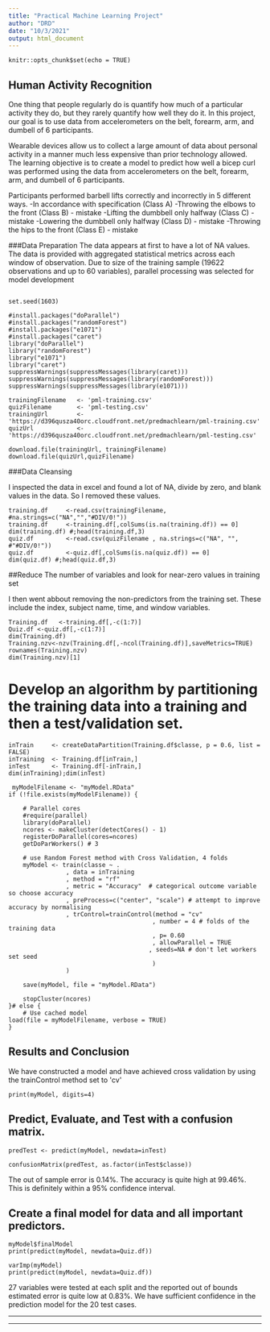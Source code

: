 ```yaml
---
title: "Practical Machine Learning Project"
author: "DRD"
date: "10/3/2021"
output: html_document
---
```


```{r setup, include=FALSE}
knitr::opts_chunk$set(echo = TRUE)
```

## Human Activity Recognition

One thing that people regularly do is quantify how  much of a particular activity they do, but they rarely quantify how well they do it. In this project, our goal is to use data from accelerometers on the belt, forearm, arm, and dumbell of 6 participants.


Wearable devices allow us to collect a large amount of data about personal activity in a manner much less expensive than prior technology allowed. The learning objective is to create a model to predict how well a bicep curl was performed using the data from accelerometers on the belt, forearm, arm, and dumbell of 6 participants. 

Participants performed barbell lifts correctly and incorrectly in 5 different ways.
-In accordance with specification (Class A)
-Throwing the elbows to the front (Class B) - mistake
-Lifting the dumbbell only halfway (Class C) - mistake
-Lowering the dumbbell only halfway (Class D) - mistake
-Throwing the hips to the front (Class E) - mistake


###Data Preparation
The data appears at first to have a lot of NA values. The data is provided with aggregated statistical metrics across each window of observation. Due to size of the training sample (19622 observations and up to 60 variables), parallel processing was selected for model development

```{r Data Prep, cache = TRUE}

set.seed(1603)

#install.packages("doParallel")
#install.packages("randomForest")
#install.packages("e1071")
#install.packages("caret")
library("doParallel")
library("randomForest")
library("e1071")
library("caret")
suppressWarnings(suppressMessages(library(caret)))
suppressWarnings(suppressMessages(library(randomForest)))
suppressWarnings(suppressMessages(library(e1071)))

trainingFilename   <- 'pml-training.csv'
quizFilename       <- 'pml-testing.csv'
trainingUrl        <- 'https://d396qusza40orc.cloudfront.net/predmachlearn/pml-training.csv'
quizUrl            <- 'https://d396qusza40orc.cloudfront.net/predmachlearn/pml-testing.csv'

download.file(trainingUrl, trainingFilename)
download.file(quizUrl,quizFilename)

```

###Data Cleansing

I inspected the data in excel and found a lot of NA, divide by zero, and blank values in the data. So I removed these values.
```{R Model 1, cache = TRUE}
training.df     <-read.csv(trainingFilename, #na.strings=c("NA","","#DIV/0!"))
training.df     <-training.df[,colSums(is.na(training.df)) == 0]
dim(training.df) #;head(training.df,3)
quiz.df         <-read.csv(quizFilename , na.strings=c("NA", "", #"#DIV/0!"))
quiz.df         <-quiz.df[,colSums(is.na(quiz.df)) == 0]
dim(quiz.df) #;head(quiz.df,3)
```

##Reduce The number of variables and look for near-zero values in training set

I then went abbout removing the non-predictors from the training set. These include the index, subject name, time, and window variables.

```{r Model 2, cache = TRUE}
Training.df   <-training.df[,-c(1:7)]
Quiz.df <-quiz.df[,-c(1:7)]
dim(Training.df)
Training.nzv<-nzv(Training.df[,-ncol(Training.df)],saveMetrics=TRUE)
rownames(Training.nzv)
dim(Training.nzv)[1]

```

# Develop an algorithm by partitioning the training data into a training and then a test/validation set.

```{R Algorithm, cache = TRUE}
inTrain     <- createDataPartition(Training.df$classe, p = 0.6, list = FALSE)
inTraining  <- Training.df[inTrain,]
inTest      <- Training.df[-inTrain,]
dim(inTraining);dim(inTest)

 myModelFilename <- "myModel.RData"
if (!file.exists(myModelFilename)) {

    # Parallel cores  
    #require(parallel)
    library(doParallel)
    ncores <- makeCluster(detectCores() - 1)
    registerDoParallel(cores=ncores)
    getDoParWorkers() # 3    
    
    # use Random Forest method with Cross Validation, 4 folds
    myModel <- train(classe ~ .
                , data = inTraining
                , method = "rf"
                , metric = "Accuracy"  # categorical outcome variable so choose accuracy
                , preProcess=c("center", "scale") # attempt to improve accuracy by normalising
                , trControl=trainControl(method = "cv"
                                        , number = 4 # folds of the training data
                                        , p= 0.60
                                        , allowParallel = TRUE 
                                       , seeds=NA # don't let workers set seed 
                                        )
                )

    save(myModel, file = "myModel.RData")

    stopCluster(ncores)
}# else {
    # Use cached model  
load(file = myModelFilename, verbose = TRUE)
}
```


## Results and Conclusion

We have constructed a model and have achieved cross validation by using the trainControl method set to 'cv'

```{R Validation}
print(myModel, digits=4)

```


## Predict, Evaluate, and Test with a confusion matrix.

```{r prediction, echo=FALSE}
predTest <- predict(myModel, newdata=inTest)

confusionMatrix(predTest, as.factor(inTest$classe))
```
The out of sample error is 0.14%. The accuracy is quite high at 99.46%. This is definitely within a 95% confidence interval.


## Create a final model for data and all important predictors.

```{r model final, echo=FALSE}
myModel$finalModel
print(predict(myModel, newdata=Quiz.df))
```


```{r model final var, echo=FALSE}
varImp(myModel)
print(predict(myModel, newdata=Quiz.df))
```

27 variables were tested at each split and the reported out of bounds estimated error is quite low at 0.83%. We have sufficient confidence in the prediction model for the 20 test cases.

---
---